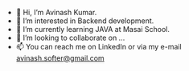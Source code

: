 - 👋 Hi, I’m Avinash Kumar.
- 👀 I’m interested in Backend development.
- 🌱 I’m currently learning JAVA at Masai School.
- 💞️ I’m looking to collaborate on ...
- 📫 You can reach me on LinkedIn or via my e-mail avinash.softer@gmail.com

<!---
avinash-here/avinash-here is a ✨ special ✨ repository because its `README.md` (this file) appears on your GitHub profile.
You can click the Preview link to take a look at your changes.
--->
